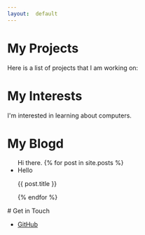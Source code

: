 ```yaml
---
layout:  default
---
```


# My Projects
Here is a list of projects that I am working on:
# My Interests
I'm interested in learning about computers.
# My Blogd
<ul>
Hi there.
{% for post in site.posts %}
<li>
Hello
<p>{{ post.title }}</p>
</li>
{% endfor %}
</ul>
# Get in Touch
<ul>
<li><a href="https://github.com/{{ site.github_username
  }}">GitHub</a></li>
</ul>